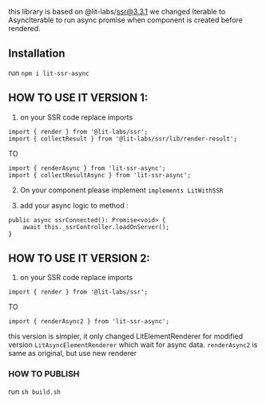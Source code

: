 

this library is based on @lit-labs/ssr@3.3.1 
we changed Iterable to AsyncIterable to run async promise when component is created before rendered.


## Installation

run `npm i lit-ssr-async`

## HOW TO USE IT VERSION 1:

1. on your SSR code replace imports 
```
import { render } from '@lit-labs/ssr';
import { collectResult } from '@lit-labs/ssr/lib/render-result';
```

TO
```
import { renderAsync } from 'lit-ssr-async';
import { collectResultAsync } from 'lit-ssr-async';
```


2. On your component please implement `implements LitWithSSR`

3. add your async logic to method :
```
public async ssrConnected(): Promise<void> {
    await this._ssrController.loadOnServer();
}
```


## HOW TO USE IT VERSION 2:

1. on your SSR code replace imports 
```
import { render } from '@lit-labs/ssr';
```

TO
```
import { renderAsync2 } from 'lit-ssr-async';
```

this version is simpler, it only changed LitElementRenderer for modified version `LitAsyncElementRenderer` which wait for async  data. `renderAsync2` is same as original, but use new renderer


### HOW TO PUBLISH

run `sh build.sh`